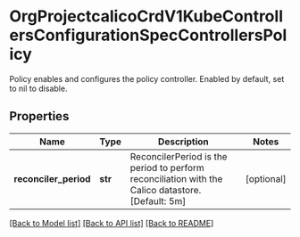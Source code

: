 # OrgProjectcalicoCrdV1KubeControllersConfigurationSpecControllersPolicy

Policy enables and configures the policy controller. Enabled by default, set to nil to disable.
## Properties
Name | Type | Description | Notes
------------ | ------------- | ------------- | -------------
**reconciler_period** | **str** | ReconcilerPeriod is the period to perform reconciliation with the Calico datastore. [Default: 5m] | [optional] 

[[Back to Model list]](../README.md#documentation-for-models) [[Back to API list]](../README.md#documentation-for-api-endpoints) [[Back to README]](../README.md)


